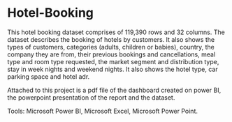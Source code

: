 # Hotel-Booking



This hotel booking dataset comprises of 119,390 rows and 32 columns. The dataset describes the booking of hotels by customers. It also shows the types of customers, categories (adults, children or babies), country, the company they are from, their previous bookings and cancellations, meal type and room type requested, the market segment and distribution type, stay in week nights and weekend nights.
It also shows the hotel type, car parking space and hotel adr.


Attached to this project is a pdf file of the dashboard created on power BI, the powerpoint presentation of the report and the dataset.

Tools: Microsoft Power BI, Microsoft Excel, Microsoft Power Point.
